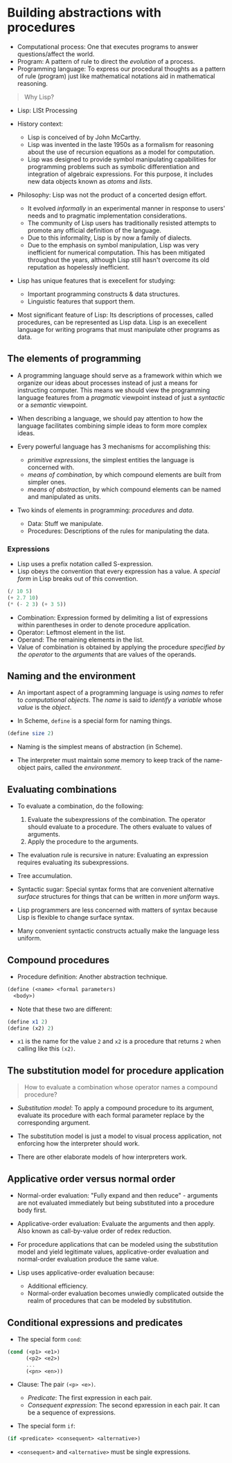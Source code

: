 # Building abstractions with procedures

- Computational process: One that executes programs to answer questions/affect the world.
- Program: A pattern of rule to direct the _evolution_ of a process.
- Programming language: To express our procedural thoughts as a pattern of rule (program) just like mathematical notations aid in mathematical reasoning.

> Why Lisp?

- Lisp: LISt Processing

- History context:
  - Lisp is conceived of by John McCarthy.
  - Lisp was invented in the laste 1950s as a formalism for reasoning about the use of recursion equations as a model for computation.
  - Lisp was designed to provide symbol manipulating capabilities for programming problems such as symbolic differentiation and integration of algebraic expressions.
    For this purpose, it includes new data objects known as _atoms_ and _lists_.

- Philosophy: Lisp was not the product of a concerted design effort.
  - It evolved _informally_ in an experimental manner in response to users' needs and to pragmatic implementation considerations.
  - The community of Lisp users has traditionally resisted attempts to promote any official definition of the language.
  - Due to this informality, Lisp is by now a family of dialects.
  - Due to the emphasis on symbol manipulation, Lisp was very inefficient for numerical computation. This has been mitigated throughout the years, although Lisp still hasn't overcome its old reputation as hopelessly inefficient.

- Lisp has unique features that is execellent for studying:
  - Important programming constructs & data structures.
  - Linguistic features that support them.

- Most significant feature of Lisp: Its descriptions of processes, called procedures, can be represented as Lisp data.
  Lisp is an execellent language for writing programs that must manipulate other programs as data.

## The elements of programming

- A programming language should serve as a framework within which we organize our ideas about processes instead of just a means for instructing computer.
  This means we should view the programming language features from a _pragmatic_ viewpoint instead of just a _syntactic_ or a _semantic_ viewpoint.

- When describing a language, we should pay attention to how the language facilitates combining simple ideas to form more complex ideas.

- Every powerful language has 3 mechanisms for accomplishing this:
  - *primitive expressions*, the simplest entities the language is concerned with.
  - *means of combination*, by which compound elements are built from simpler ones.
  - *means of abstraction*, by which compound elements can be named and manipulated as units.

- Two kinds of elements in programming: *procedures* and *data*.
  - Data: Stuff we manipulate.
  - Procedures: Descriptions of the rules for manipulating the data.

### Expressions

- Lisp uses a prefix notation called S-expression.
- Lisp obeys the convention that every expression has a value.
  A _special form_ in Lisp breaks out of this convention.

```scheme
(/ 10 5)
(+ 2.7 10)
(* (- 2 3) (+ 3 5))
```

- Combination: Expression formed by delimiting a list of expressions within parentheses in order to denote procedure application.
- Operator: Leftmost element in the list.
- Operand: The remaining elements in the list.
- Value of combination is obtained by applying the procedure _specified by the operator_ to the _arguments_ that are values of the operands.

## Naming and the environment

- An important aspect of a programming language is using _names_ to refer to _computational objects_.
  The _name_ is said to _identify_ a _variable_ whose _value_ is the _object_.

- In Scheme, `define`  is a special form for naming things.

```scheme
(define size 2)
```

- Naming is the simplest means of abstraction (in Scheme).

- The interpreter must maintain some memory to keep track of the name-object pairs, called the _environment_.

## Evaluating combinations

- To evaluate a combination, do the following:
  1. Evaluate the subexpressions of the combination.
     The operator should evaluate to a procedure.
     The others evaluate to values of arguments.
  2. Apply the procedure to the arguments.

- The evaluation rule is recursive in nature: Evaluating an expression requires evaluating its subexpressions.

- Tree accumulation.

- Syntactic sugar: Special syntax forms that are convenient alternative _surface_ structures for things that can be written in _more uniform_ ways.

- Lisp programmers are less concerned with matters of syntax because Lisp is flexible to change surface syntax.

- Many convenient syntactic constructs actually make the language less uniform.

## Compound procedures

- Procedure definition: Another abstraction technique.

```scheme
(define (<name> <formal parameters)
  <body>)
```

- Note that these two are different:

```scheme
(define x1 2)
(define (x2) 2)
```

- `x1` is the name for the value `2` and `x2` is a procedure that returns `2` when calling like this `(x2)`.

## The substitution model for procedure application

> How to evaluate a combination whose operator names a compound procedure?

- *Substitution model*: To apply a compound procedure to its argument, evaluate its procedure with each formal parameter replace by the corresponding argument.

- The substitution model is just a model to visual process application, not enforcing how the interpreter should work.

- There are other elaborate models of how interpreters work.

## Applicative order versus normal order

- Normal-order evaluation: "Fully expand and then reduce" - arguments are not evaluated immediately but being substituted into a procedure body first.

- Applicative-order evaluation: Evaluate the arguments and then apply. Also known as call-by-value order of redex reduction.

- For procedure applications that can be modeled using the substitution model and yield legitimate values, applicative-order evaluation and normal-order evaluation produce the same value.

- Lisp uses applicative-order evaluation because:
  - Additional efficiency.
  - Normal-order evaluation becomes unwiedly complicated outside the realm of procedures that can be modeled by substitution.

## Conditional expressions and predicates

- The special form `cond`:

```scheme
(cond (<p1> <e1>)
      (<p2> <e2>)
      ...
      (<pn> <en>))
```

- Clause: The pair `(<p> <e>)`.
  - *Predicate*: The first expression in each pair.
  - *Consequent expression*: The second epxression in each pair. It can be a sequence of expressions.

- The special form `if`:

```scheme
(if <predicate> <consequent> <alternative>)
```

- `<consequent>` and `<alternative>` must be single expressions.
